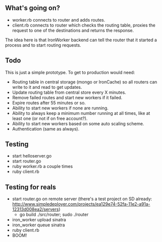 

## What's going on?

- worker.rb connects to router and adds routes.
- client.rb connects to router which checks the routing table, proxies the request to one of the destinations and returns the response.

The idea here is that IronWorker backend can tell the router that it started a process and to start routing requests.

## Todo

This is just a simple prototype. To get to production would need:

- Routing table in central storage (mongo or IronCache) so all routers can write to it and read to get updates.
- Update routing table from central store every X minutes.
- Remove failed routes and start new workers if it failed.
- Expire routes after 55 minutes or so.
- Ability to start new workers if none are running. 
- Ability to always keep a minimum number running at all times, like at least one (or not if on free account?).
- Ability to start new workers based on some auto scaling scheme. 
- Authentication (same as always).

## Testing

- start helloserver.go
- start router.go
- ruby worker.rb a couple times
- ruby client.rb

## Testing for reals

- start router.go on remote server (there's a test project on SD already: http://www.simpledeployer.com/projects/ea129e74-52fa-11e2-a91a-12313d008ea2/servers)
  - go build ./src/router; sudo ./router
- iron_worker upload sinatra
- iron_worker queue sinatra
- ruby client.rb
- BOOM!
